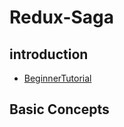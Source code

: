 # Redux-Saga

## introduction
- [BeginnerTutorial](https://github.com/Cinux-Chosan/redux-saga/blob/master/docs/introduction/BeginnerTutorial.zh_cn.md)

## Basic Concepts
